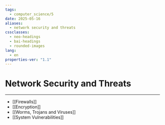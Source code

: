 ```yaml
---
tags:
  - computer_science/5
date: 2025-05-16
aliases:
  - network security and threats
cssclasses:
  - neo-headings
  - bai-headings
  - rounded-images
lang:
  - en
properties-ver: "1.1"
---
```

# Network Security and Threats

***

- [[Firewalls]]
- [[Encryption]]
- [[Worms, Trojans and Viruses]]
- [[System Vulnerabilities]] 